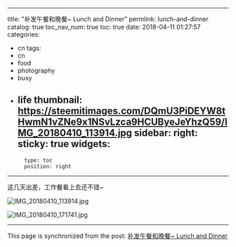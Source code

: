 
---
title: "补发午餐和晚餐~  Lunch and Dinner"
permlink: lunch-and-dinner
catalog: true
toc_nav_num: true
toc: true
date: 2018-04-11 01:27:57
categories:
- cn
tags:
- cn
- food
- photography
- busy
- life
thumbnail: https://steemitimages.com/DQmU3PiDEYW8tHwmN1vZNe9x1NSvLzca9HCUByeJeYhzQ59/IMG_20180410_113914.jpg
sidebar:
    right:
        sticky: true
widgets:
    -
        type: toc
        position: right
---


这几天出差，工作餐看上去还不错~

![IMG_20180410_113914.jpg](https://steemitimages.com/DQmU3PiDEYW8tHwmN1vZNe9x1NSvLzca9HCUByeJeYhzQ59/IMG_20180410_113914.jpg)

![IMG_20180410_171741.jpg](https://steemitimages.com/DQmeoECzog189JMP9JX4pcDBJ5sCLS2wyjL5mfxNegh6Y5e/IMG_20180410_171741.jpg)

- - -

This page is synchronized from the post: [补发午餐和晚餐~  Lunch and Dinner](https://steemit.com/@andrewma/lunch-and-dinner)
